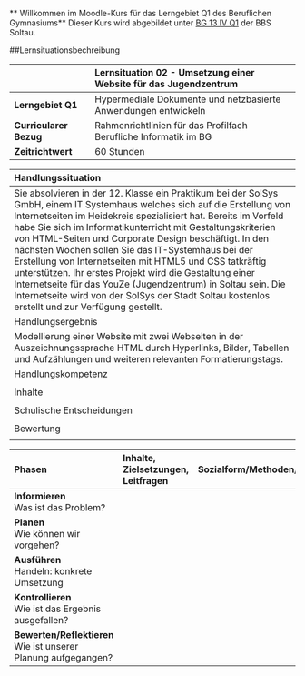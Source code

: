 <style>
    table {
        width: 100%;
    }
</style>
<!--include-start-->

** Willkommen im Moodle-Kurs für das Lerngebiet Q1 des Beruflichen Gymnasiums**
Dieser Kurs wird abgebildet unter <a href="https://moodle.bbssoltau.de/course/view.php?id=18" target="_blank">BG 13 IV Q1</a> der BBS Soltau.


##Lernsituationsbechreibung

|   | Lernsituation 02 - Umsetzung einer Website für das Jugendzentrum|
|:------------------ |:-----------------------------------------------------------------|
| **Lerngebiet Q1**      | Hypermediale Dokumente und netzbasierte Anwendungen entwickeln	|
| **Curricularer Bezug** | Rahmenrichtlinien für das Profilfach Berufliche Informatik im BG	|
| **Zeitrichtwert**      | 60 Stunden 														|

| Handlungssituation  																	|
|:--------------------------------------------------------------------------------------|
| Sie absolvieren in der 12. Klasse ein Praktikum bei der SolSys GmbH, einem IT Systemhaus welches sich auf die Erstellung von Internetseiten im Heidekreis spezialisiert hat. Bereits im Vorfeld habe Sie sich im Informatikunterricht mit Gestaltungskriterien von HTML-Seiten und Corporate Design beschäftigt. In den nächsten Wochen sollen Sie das IT-Systemhaus bei der Erstellung von Internetseiten mit HTML5 und CSS tatkräftig unterstützen. Ihr erstes Projekt wird die Gestaltung einer Internetseite für das YouZe (Jugendzentrum) in Soltau sein. Die Internetseite wird von der SolSys der Stadt Soltau kostenlos erstellt und zur Verfügung gestellt.   																				|
| Handlungsergebnis  																	|
| Modellierung einer Website mit zwei Webseiten in der Auszeichnungssprache HTML durch Hyperlinks, Bilder, Tabellen und Aufzählungen und weiteren relevanten Formatierungstags. |
| Handlungskompetenz |
|  |
|Inhalte|
| |
|Schulische Entscheidungen |
| |
|Bewertung |
| |

| Phasen  | Inhalte, Zielsetzungen, Leitfragen| Sozialform/Methoden/Medien | Umsetzung im DU | Zeit |
|:------- |:----------------------------------|:---------------------------|:----------------|:-----|
|**Informieren**<br>Was ist das Problem? | | | | |
|**Planen**<br>Wie können wir vorgehen? | | | | |
|**Ausführen**<br>Handeln: konkrete Umsetzung | | | | |
|**Kontrollieren**<br>Wie ist das Ergebnis ausgefallen? | | | | |
|**Bewerten/Reflektieren**<br>Wie ist unserer Planung aufgegangen? | | | | |

<!--include-ende-->
